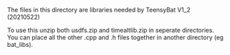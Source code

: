 The files in this directory are libraries needed by TeensyBat V1_2 (20210522)

To use this unzip both usdfs.zip and timealtlib.zip in seperate directories. 
You can place all the other .cpp and .h files together in another directory (eg bat_libs).



